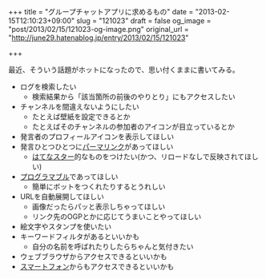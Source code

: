 +++
title = "グループチャットアプリに求めるもの"
date = "2013-02-15T12:10:23+09:00"
slug = "121023"
draft = false
og_image = "post/2013/02/15/121023-og-image.png"
original_url = "http://june29.hatenablog.jp/entry/2013/02/15/121023"

+++

<p>最近、そういう話題がホットになったので、思い付くままに書いてみる。</p>

<ul>
<li>ログを検索したい
<ul>
<li>検索結果から「該当箇所の前後のやりとり」にもアクセスしたい</li>
</ul>
</li>
<li>チャンネルを間違えないようにしたい
<ul>
<li>たとえば壁紙を設定できるとか</li>
<li>たとえばそのチャンネルの参加者のアイコンが目立っているとか</li>
</ul>
</li>
<li>発言者のプロフィールアイコンを表示してほしい</li>
<li>発言ひとつひとつに<a class="keyword" href="http://d.hatena.ne.jp/keyword/%A5%D1%A1%BC%A5%DE%A5%EA%A5%F3%A5%AF">パーマリンク</a>があってほしい
<ul>
<li>
<a class="keyword" href="http://d.hatena.ne.jp/keyword/%A4%CF%A4%C6%A4%CA%A5%B9%A5%BF%A1%BC">はてなスター</a>的なものをつけたい(かつ、リロードなしで反映されてほしい)</li>
</ul>
</li>
<li>
<a class="keyword" href="http://d.hatena.ne.jp/keyword/%A5%D7%A5%ED%A5%B0%A5%E9%A5%DE%A5%D6%A5%EB">プログラマブル</a>であってほしい
<ul>
<li>簡単にボットをつくれたりするとうれしい</li>
</ul>
</li>
<li>URLを自動展開してほしい
<ul>
<li>画像だったらパッと表示しちゃってほしい</li>
<li>リンク先のOGPとかに応じてうまいことやってほしい</li>
</ul>
</li>
<li>絵文字やスタンプを使いたい</li>
<li>キーワードフィルタがあるといいかも
<ul>
<li>自分の名前を呼ばれたりしたらちゃんと気付きたい</li>
</ul>
</li>
<li>ウェブブラウザからアクセスできるといいかも</li>
<li>
<a class="keyword" href="http://d.hatena.ne.jp/keyword/%A5%B9%A5%DE%A1%BC%A5%C8%A5%D5%A5%A9%A5%F3">スマートフォン</a>からもアクセスできるといいかも</li>
</ul>